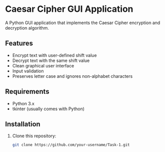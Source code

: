 # Caesar Cipher GUI Application

A Python GUI application that implements the Caesar Cipher encryption and decryption algorithm.


## Features

- Encrypt text with user-defined shift value
- Decrypt text with the same shift value
- Clean graphical user interface
- Input validation
- Preserves letter case and ignores non-alphabet characters

## Requirements

- Python 3.x
- tkinter (usually comes with Python)

## Installation

1. Clone this repository:
   ```bash
   git clone https://github.com/your-username/Task-1.git
